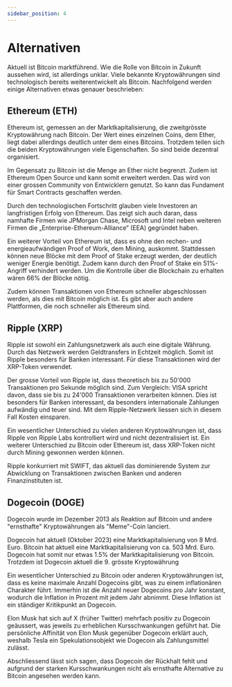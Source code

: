 ```yaml
---
sidebar_position: 4
---
```


# Alternativen

Aktuell ist Bitcoin marktführend. Wie die Rolle von Bitcoin in Zukunft aussehen
wird, ist allerdings unklar. Viele bekannte Kryptowährungen sind technologisch
bereits weiterentwickelt als Bitcoin. Nachfolgend werden einige Alternativen
etwas genauer beschrieben:

## Ethereum (ETH)

Ethereum ist, gemessen an der Marktkapitalisierung, die zweitgrösste
Kryptowährung nach Bitcoin. Der Wert eines einzelnen Coins, dem Ether, liegt
dabei allerdings deutlich unter dem eines Bitcoins. Trotzdem teilen sich die
beiden Kryptowährungen viele Eigenschaften. So sind beide dezentral organisiert.

Im Gegensatz zu Bitcoin ist die Menge an Ether nicht begrenzt. Zudem ist
Ethereum Open Source und kann somit erweitert werden. Das wird von einer grossen
Community von Entwicklern genutzt. So kann das Fundament für Smart Contracts
geschaffen werden.

Durch den technologischen Fortschritt glauben viele Investoren an langfristigen
Erfolg von Ethereum. Das zeigt sich auch daran, dass namhafte Firmen wie
JPMorgan Chase, Microsoft und Intel neben weiteren Firmen die
„Enterprise-Ethereum-Alliance“ (EEA) gegründet haben.

Ein weiterer Vorteil von Ethereum ist, dass es ohne den rechen- und
energieaufwändigen Proof of Work, dem Mining, auskommt. Stattdessen können neue
Blöcke mit dem Proof of Stake erzeugt werden, der deutlich weniger Energie
benötigt. Zudem kann durch den Proof of Stake ein 51%-Angriff verhindert werden.
Um die Kontrolle über die Blockchain zu erhalten wären 66% der Blöcke nötig.

Zudem können Transaktionen von Ethereum schneller abgeschlossen werden, als dies
mit Bitcoin möglich ist. Es gibt aber auch andere Plattformen, die noch
schneller als Ethereum sind.

## Ripple (XRP)

Ripple ist sowohl ein Zahlungsnetzwerk als auch eine digitale Währung. Durch das
Netzwerk werden Geldtransfers in Echtzeit möglich. Somit ist Ripple besonders
für Banken interessant. Für diese Transaktionen wird der XRP-Token verwendet.

Der grosse Vorteil von Ripple ist, dass theoretisch bis zu 50'000 Transaktionen
pro Sekunde möglich sind. Zum Vergleich: VISA spricht davon, dass sie bis zu
24'000 Transaktionen verarbeiten können. Dies ist besonders für Banken
interessant, da besonders internationale Zahlungen aufwändig und teuer sind. Mit
dem Ripple-Netzwerk liessen sich in diesem Fall Kosten einsparen.

Ein wesentlicher Unterschied zu vielen anderen Kryptowährungen ist, dass Ripple
von Ripple Labs kontrolliert wird und nicht dezentralisiert ist. Ein weiterer
Unterschied zu Bitcoin oder Ethereum ist, dass XRP-Token nicht durch Mining
gewonnen werden können.

Ripple konkurriert mit SWIFT, das aktuell das dominierende System zur Abwicklung
on Transaktionen zwischen Banken und anderen Finanzinstituten ist.

## Dogecoin (DOGE)

Dogecoin wurde im Dezember 2013 als Reaktion auf Bitcoin und andere "ernsthafte"
Kryptowährungen als "Meme"-Coin lanciert.

Dogecoin hat aktuell (Oktober 2023) eine Marktkapitalisierung von 8 Mrd. Euro.
Bitcoin hat aktuell eine Marktkapitalisierung von ca. 503 Mrd. Euro. Dogecoin
hat somit nur etwas 1.5% der Marktkapitalisierung von Bitcoin. Trotzdem ist
Dogecoin aktuell die 9. grösste Kryptowährung

Ein wesentlicher Unterschied zu Bitcoin oder anderen Kryptowährungen ist, dass
es keine maximale Anzahl Dogecoins gibt, was zu einem inflationären Charakter
führt. Immerhin ist die Anzahl neuer Dogecoins pro Jahr konstant, wodurch die
Inflation in Prozent mit jedem Jahr abnimmt. Diese Inflation ist ein ständiger
Kritikpunkt an Dogecoin.

Elon Musk hat sich auf X (früher Twitter) mehrfach positiv zu Dogecoin
geäussert, was jeweils zu erheblichen Kursschwankungen geführt hat. Die
persönliche Affinität von Elon Musk gegenüber Dogecoin erklärt auch, weshalb
Tesla ein Spekulationsobjekt wie Dogecoin als Zahlungsmittel zulässt.

Abschliessend lässt sich sagen, dass Dogecoin der Rückhalt fehlt und aufgrund
der starken Kursschwankungen nicht als ernsthafte Alternative zu Bitcoin
angesehen werden kann.
